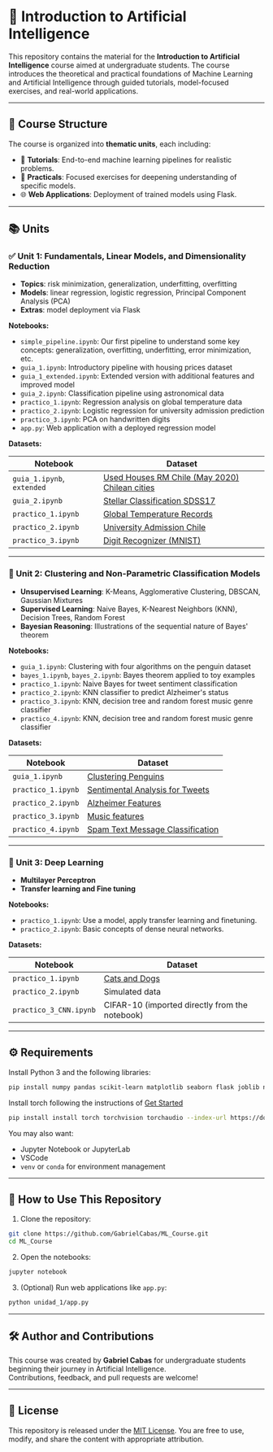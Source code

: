 # 🤖 Introduction to Artificial Intelligence

This repository contains the material for the **Introduction to Artificial Intelligence** course aimed at undergraduate students. The course introduces the theoretical and practical foundations of Machine Learning and Artificial Intelligence through guided tutorials, model-focused exercises, and real-world applications.

---

## 🧭 Course Structure

The course is organized into **thematic units**, each including:

- 📘 **Tutorials**: End-to-end machine learning pipelines for realistic problems.  
- 🔬 **Practicals**: Focused exercises for deepening understanding of specific models.  
- 🌐 **Web Applications**: Deployment of trained models using Flask.

---

## 📚 Units

### ✅ Unit 1: Fundamentals, Linear Models, and Dimensionality Reduction

- **Topics**: risk minimization, generalization, underfitting, overfitting  
- **Models**: linear regression, logistic regression, Principal Component Analysis (PCA)  
- **Extras**: model deployment via Flask  

**Notebooks:**

- `simple_pipeline.ipynb`: Our first pipeline to understand some key concepts: generalization, overfitting, underfitting, error minimization, etc. 
- `guia_1.ipynb`: Introductory pipeline with housing prices dataset  
- `guia_1_extended.ipynb`: Extended version with additional features and improved model  
- `guia_2.ipynb`: Classification pipeline using astronomical data  
- `practico_1.ipynb`: Regression analysis on global temperature data  
- `practico_2.ipynb`: Logistic regression for university admission prediction  
- `practico_3.ipynb`: PCA on handwritten digits  
- `app.py`: Web application with a deployed regression model

**Datasets:**

| Notebook                   | Dataset                                                                 |
|----------------------------|-------------------------------------------------------------------------|
| `guia_1.ipynb`, `extended` | [Used Houses RM Chile (May 2020)](https://www.kaggle.com/datasets/gorkigonzalez/casas-usadas-rm-chile-mayo-2020)  [Chilean cities](https://www.kaggle.com/datasets/gabrielcabas/chilean-cities)|
| `guia_2.ipynb`             | [Stellar Classification SDSS17](https://www.kaggle.com/datasets/fedesoriano/stellar-classification-dataset-sdss17) |
| `practico_1.ipynb`         | [Global Temperature Records](https://www.kaggle.com/datasets/maso0dahmed/global-temperature-records-1850-2022) |
| `practico_2.ipynb`         | [University Admission Chile](https://www.kaggle.com/datasets/daniellopez01/admisionuescl) |
| `practico_3.ipynb`         | [Digit Recognizer (MNIST)](https://www.kaggle.com/c/digit-recognizer) |

---

### 🧠 Unit 2: Clustering and Non-Parametric Classification Models

- **Unsupervised Learning**: K-Means, Agglomerative Clustering, DBSCAN, Gaussian Mixtures  
- **Supervised Learning**: Naive Bayes, K-Nearest Neighbors (KNN), Decision Trees, Random Forest  
- **Bayesian Reasoning**: Illustrations of the sequential nature of Bayes' theorem  

**Notebooks:**

- `guia_1.ipynb`: Clustering with four algorithms on the penguin dataset  
- `bayes_1.ipynb`, `bayes_2.ipynb`: Bayes theorem applied to toy examples  
- `practico_1.ipynb`: Naive Bayes for tweet sentiment classification  
- `practico_2.ipynb`: KNN classifier to predict Alzheimer's status
- `practico_3.ipynb`: KNN, decision tree and random forest music genre classifier
- `practico_4.ipynb`: KNN, decision tree and random forest music genre classifier

**Datasets:**

| Notebook           | Dataset                                                                                     |
|--------------------|---------------------------------------------------------------------------------------------|
| `guia_1.ipynb`     | [Clustering Penguins](https://www.kaggle.com/datasets/tentotheminus9/penguins)              |
| `practico_1.ipynb` | [Sentimental Analysis for Tweets](https://www.kaggle.com/datasets/gargmanas/sentimental-analysis-for-tweets) |
| `practico_2.ipynb` | [Alzheimer Features](https://www.kaggle.com/datasets/brsdincer/alzheimer-features)          |
| `practico_3.ipynb` | [Music features](https://www.kaggle.com/datasets/insiyeah/musicfeatures)          |
| `practico_4.ipynb` | [Spam Text Message Classification](https://www.kaggle.com/datasets/team-ai/spam-text-message-classification)          |


---

### 🧠 Unit 3: Deep Learning

- **Multilayer Perceptron**
- **Transfer learning and Fine tuning**


**Notebooks:**

- `practico_1.ipynb`: Use a model, apply transfer learning and finetuning.
- `practico_2.ipynb`: Basic concepts of dense neural networks.

**Datasets:**

| Notebook           | Dataset                                                                                     |
|--------------------|---------------------------------------------------------------------------------------------|
| `practico_1.ipynb` | [Cats and Dogs](https://www.kaggle.com/datasets/marquis03/cats-and-dogs)                    |
| `practico_2.ipynb` | Simulated data                                                                              |
| `practico_3_CNN.ipynb` | CIFAR-10 (imported directly from the notebook)                                                                             |

---

## ⚙️ Requirements

Install Python 3 and the following libraries:

```bash
pip install numpy pandas scikit-learn matplotlib seaborn flask joblib nltk
```
Install torch following the instructions of [Get Started](https://pytorch.org/get-started/locally/)
```bash
pip install install torch torchvision torchaudio --index-url https://download.pytorch.org/whl/cu118
```
You may also want:

- Jupyter Notebook or JupyterLab
- VSCode
- `venv` or `conda` for environment management

---

## 🚀 How to Use This Repository

1. Clone the repository:

```bash
git clone https://github.com/GabrielCabas/ML_Course.git
cd ML_Course
```

2. Open the notebooks:

```bash
jupyter notebook
```

3. (Optional) Run web applications like `app.py`:

```bash
python unidad_1/app.py
```

---

## 🛠 Author and Contributions

This course was created by **Gabriel Cabas** for undergraduate students beginning their journey in Artificial Intelligence.  
Contributions, feedback, and pull requests are welcome!

---

## 📜 License

This repository is released under the [MIT License](https://opensource.org/licenses/MIT). You are free to use, modify, and share the content with appropriate attribution.
